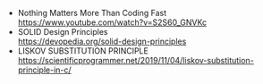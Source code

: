 - Nothing Matters More Than Coding Fast
<br> https://www.youtube.com/watch?v=S2S60_GNVKc
- SOLID Design Principles
<br> https://devopedia.org/solid-design-principles
- LISKOV SUBSTITUTION PRINCIPLE
https://scientificprogrammer.net/2019/11/04/liskov-substitution-principle-in-c/
